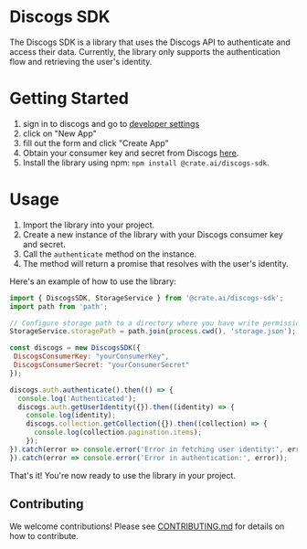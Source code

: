 # Discogs SDK

The Discogs SDK is a library that uses the Discogs API to authenticate and access their data. Currently, the library only supports the authentication flow and retrieving the user's identity.

# Getting Started
1. sign in to discogs and go to [developer settings](https://www.discogs.com/settings/developers)
2. click on "New App"
3. fill out the form and click "Create App"
4. Obtain your consumer key and secret from Discogs [here](https://www.discogs.com/settings/developers).
5. Install the library using npm: `npm install @crate.ai/discogs-sdk`.

# Usage
1. Import the library into your project.
2. Create a new instance of the library with your Discogs consumer key and secret.
3. Call the `authenticate` method on the instance.
4. The method will return a promise that resolves with the user's identity.

Here's an example of how to use the library:

```javascript
import { DiscogsSDK, StorageService } from '@crate.ai/discogs-sdk';
import path from 'path';

// Configure storage path to a directory where you have write permissions
StorageService.storagePath = path.join(process.cwd(), 'storage.json');

const discogs = new DiscogsSDK({
 DiscogsConsumerKey: "yourConsumerKey",
 DiscogsConsumerSecret: "yourConsumerSecret"
});

discogs.auth.authenticate().then(() => {
  console.log('Authenticated');
  discogs.auth.getUserIdentity({}).then((identity) => {
    console.log(identity);
    discogs.collection.getCollection({}).then((collection) => {
      console.log(collection.pagination.items);
    });
}).catch(error => console.error('Error in fetching user identity:', error));
}).catch(error => console.error('Error in authentication:', error));
```

That's it! You're now ready to use the library in your project.

## Contributing

We welcome contributions! Please see [CONTRIBUTING.md](CONTRIBUTING.md) for details on how to contribute.
